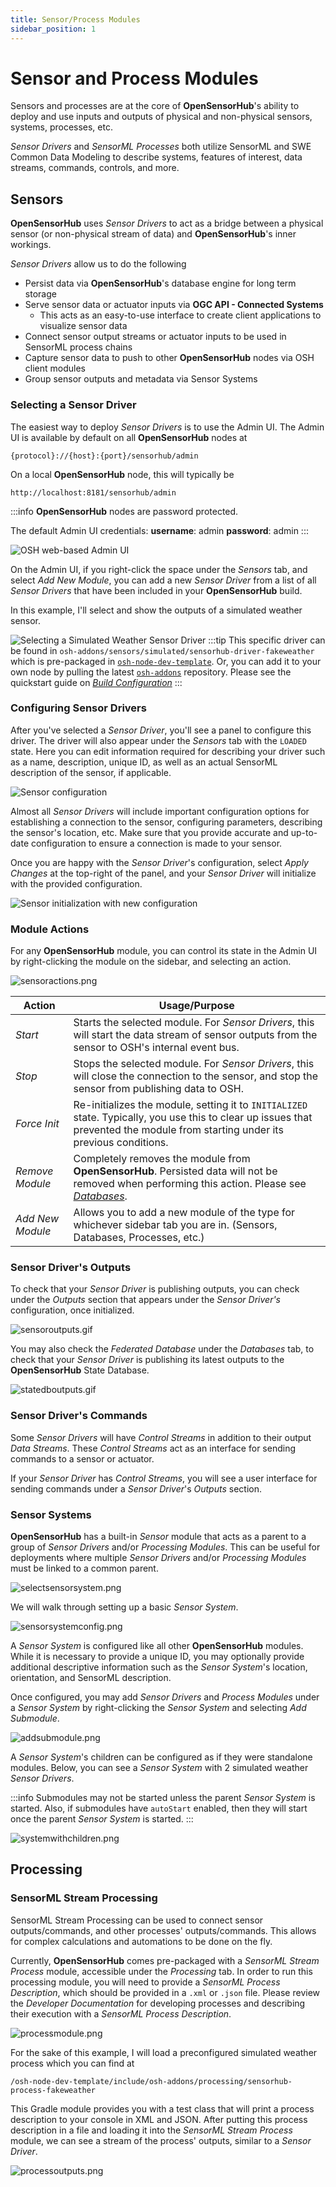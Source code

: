 ```yaml
---
title: Sensor/Process Modules
sidebar_position: 1
---
```

 
# Sensor and Process Modules

Sensors and processes are at the core of **OpenSensorHub**'s ability to deploy and use inputs and outputs of physical and non-physical sensors, systems, processes, etc.

*Sensor Drivers* and *SensorML Processes* both utilize SensorML and SWE Common Data Modeling to describe systems, features of interest, data streams, commands, controls, and more. 

## Sensors

**OpenSensorHub** uses *Sensor Drivers* to act as a bridge between a physical sensor (or non-physical stream of data) and **OpenSensorHub**'s inner workings.

*Sensor Drivers* allow us to do the following
- Persist data via **OpenSensorHub**'s database engine for long term storage
- Serve sensor data or actuator inputs via **OGC API - Connected Systems**
  - This acts as an easy-to-use interface to create client applications to visualize sensor data
- Connect sensor output streams or actuator inputs to be used in SensorML process chains
- Capture sensor data to push to other **OpenSensorHub** nodes via OSH client modules
- Group sensor outputs and metadata via Sensor Systems
                                                         
### Selecting a Sensor Driver

The easiest way to deploy *Sensor Drivers* is to use the Admin UI.
The Admin UI is available by default on all **OpenSensorHub** nodes at 
```
{protocol}://{host}:{port}/sensorhub/admin
```
On a local **OpenSensorHub** node, this will typically be 
```http
http://localhost:8181/sensorhub/admin         
```

:::info
**OpenSensorHub** nodes are password protected.

The default Admin UI credentials:
**username**: admin
**password**: admin
:::

![OSH web-based Admin UI](../../assets/osh/adminui/adminui.PNG)

On the Admin UI, if you right-click the space under the *Sensors* tab, and select *Add New Module*, you can add a new *Sensor Driver* from a list of all *Sensor Drivers* that have been included in your **OpenSensorHub** build.

In this example, I'll select and show the outputs of a simulated weather sensor.

![Selecting a Simulated Weather Sensor Driver](../../assets/osh/adminui/sensors/sensorselection.png)
:::tip
This specific driver can be found in `osh-addons/sensors/simulated/sensorhub-driver-fakeweather` which is pre-packaged in 
[`osh-node-dev-template`](https://github.com/opensensorhub/osh-node-dev-template). 
Or, you can add it to your own node by pulling the latest [`osh-addons`](https://github.com/opensensorhub/osh-addons) repository.
Please see the quickstart guide on [*Build Configuration*](../quickstart/build-configuration)
:::

### Configuring Sensor Drivers
After you've selected a *Sensor Driver*, you'll see a panel to configure this driver. The driver will also appear under the *Sensors* tab with the `LOADED` state. 
Here you can edit information required for describing your driver such as a name, description, unique ID, as well as an actual SensorML description of the sensor, if applicable.

![Sensor configuration](..%2F..%2Fassets%2Fosh%2Fadminui%2Fsensors%2Fsensorconfig.png)

Almost all *Sensor Drivers* will include important configuration options for establishing a connection to the sensor, configuring parameters, describing the sensor's location, etc. 
Make sure that you provide accurate and up-to-date configuration to ensure a connection is made to your sensor.

Once you are happy with the *Sensor Driver*'s configuration, select *Apply Changes* at the top-right of the panel, and your *Sensor Driver* will initialize with the provided configuration.

![Sensor initialization with new configuration](..%2F..%2Fassets%2Fosh%2Fadminui%2Fsensors%2Fsensorinit.png)

### Module Actions

For any **OpenSensorHub** module, you can control its state in the Admin UI by right-clicking the module on the sidebar, and selecting an action.

![sensoractions.png](..%2F..%2Fassets%2Fosh%2Fadminui%2Fsensors%2Fsensoractions.png)

| Action           | Usage/Purpose                                                                                                                                                                   |
|------------------|---------------------------------------------------------------------------------------------------------------------------------------------------------------------------------|
| *Start*          | Starts the selected module. For *Sensor Drivers*, this will start the data stream of sensor outputs from the sensor to OSH's internal event bus.                                |
| *Stop*           | Stops the selected module. For *Sensor Drivers*, this will close the connection to the sensor, and stop the sensor from publishing data to OSH.                                 |
| *Force Init*     | Re-initializes the module, setting it to `INITIALIZED` state. Typically, you use this to clear up issues that prevented the module from starting under its previous conditions. |
| *Remove Module*  | Completely removes the module from **OpenSensorHub**. Persisted data will not be removed when performing this action. Please see [*Databases*](databases.md).                   |
| *Add New Module* | Allows you to add a new module of the type for whichever sidebar tab you are in. (Sensors, Databases, Processes, etc.)                                                          |

### Sensor Driver's Outputs

To check that your *Sensor Driver* is publishing outputs, you can check under the *Outputs* section that appears under the *Sensor Driver's* configuration, once initialized.

![sensoroutputs.gif](..%2F..%2Fassets%2Fosh%2Fadminui%2Fsensors%2Fsensoroutputs.gif)

You may also check the *Federated Database* under the *Databases* tab, to check that your *Sensor Driver* is publishing its latest outputs to the **OpenSensorHub** State Database.

![statedboutputs.gif](..%2F..%2Fassets%2Fosh%2Fadminui%2Fsensors%2Fstatedboutputs.gif)

### Sensor Driver's Commands

Some *Sensor Drivers* will have *Control Streams* in addition to their output *Data Streams*. These *Control Streams* act as an interface for sending commands to a sensor or actuator.

If your *Sensor Driver* has *Control Streams*, you will see a user interface for sending commands under a *Sensor Driver*'s *Outputs* section.

### Sensor Systems

**OpenSensorHub** has a built-in *Sensor* module that acts as a parent to a group of *Sensor Drivers* and/or *Processing Modules*. This can be useful for deployments where multiple *Sensor Drivers* and/or *Processing Modules* must be linked to a common parent.

![selectsensorsystem.png](..%2F..%2Fassets%2Fosh%2Fadminui%2Fsensors%2Fselectsensorsystem.png)

We will walk through setting up a basic *Sensor System*.

![sensorsystemconfig.png](..%2F..%2Fassets%2Fosh%2Fadminui%2Fsensors%2Fsensorsystemconfig.png)

A *Sensor System* is configured like all other **OpenSensorHub** modules. While it is necessary to provide a unique ID, you may optionally provide additional descriptive information such as the *Sensor System*'s location, orientation, and SensorML description.

Once configured, you may add *Sensor Drivers* and *Process Modules* under a *Sensor System* by right-clicking the *Sensor System* and selecting *Add Submodule*.

![addsubmodule.png](..%2F..%2Fassets%2Fosh%2Fadminui%2Fsensors%2Faddsubmodule.png)

A *Sensor System*'s children can be configured as if they were standalone modules. Below, you can see a *Sensor System* with 2 simulated weather *Sensor Drivers*. 

:::info
Submodules may not be started unless the parent *Sensor System* is started. Also, if submodules have `autoStart` enabled, then they will start once the parent *Sensor System* is started.
:::

![systemwithchildren.png](..%2F..%2Fassets%2Fosh%2Fadminui%2Fsensors%2Fsystemwithchildren.png)

## Processing

### SensorML Stream Processing

SensorML Stream Processing can be used to connect sensor outputs/commands, and other processes' outputs/commands. 
This allows for complex calculations and automations to be done on the fly.

Currently, **OpenSensorHub** comes pre-packaged with a *SensorML Stream Process* module, accessible under the *Processing* tab. 
In order to run this processing module, you will need to provide a *SensorML Process Description*, which should be provided in a `.xml` or `.json` file. 
Please review the *Developer Documentation* for developing processes and describing their execution with a *SensorML Process Description*.

![processmodule.png](..%2F..%2Fassets%2Fosh%2Fadminui%2Fprocessing%2Fprocessmodule.png)

For the sake of this example, I will load a preconfigured simulated weather process which you can find at

`/osh-node-dev-template/include/osh-addons/processing/sensorhub-process-fakeweather`

This Gradle module provides you with a test class that will print a process description to your console in XML and JSON.
After putting this process description in a file and loading it into the *SensorML Stream Process* module, we can see a stream of the process' outputs, similar to a *Sensor Driver*.

![processoutputs.png](..%2F..%2Fassets%2Fosh%2Fadminui%2Fprocessing%2Fprocessoutputs.png)